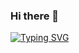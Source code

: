 ### Hi there 👋
[![Typing SVG](https://readme-typing-svg.demolab.com?font=Fira+Code&pause=1000&color=F7C358&background=FFF8C76B&width=435&lines=hello+my+name+is+Louis+Thomas+%2CI+am+a;+full+stack+developer+in++MMI+at+Troyes)](https://git.io/typing-svg)
<!--
**1LouisThomas/1LouisThomas** is a ✨ _special_ ✨ repository because its `README.md` (this file) appears on your GitHub profile.

Here are some ideas to get you started:

- 🔭 I’m currently working on ...
- 🌱 I’m currently learning ...
- 👯 I’m looking to collaborate on ...
- 🤔 I’m looking for help with ...
- 💬 Ask me about ...
- 📫 How to reach me: ...
- 😄 Pronouns: ...
- ⚡ Fun fact: ...
-->
